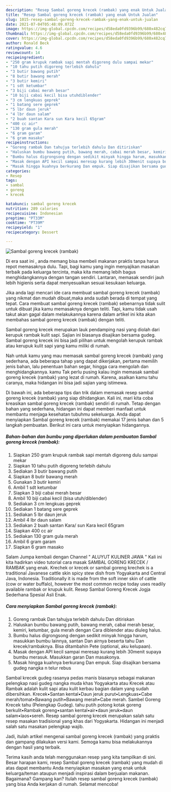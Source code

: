 ```yaml
---
description: "Resep Sambal goreng krecek (rambak) yang enak Untuk Jualan"
title: "Resep Sambal goreng krecek (rambak) yang enak Untuk Jualan"
slug: 1015-resep-sambal-goreng-krecek-rambak-yang-enak-untuk-jualan
date: 2021-07-04T05:48:09.072Z
image: https://img-global.cpcdn.com/recipes/d58eda0fd9396b99/680x482cq70/sambal-goreng-krecek-rambak-foto-resep-utama.jpg
thumbnail: https://img-global.cpcdn.com/recipes/d58eda0fd9396b99/680x482cq70/sambal-goreng-krecek-rambak-foto-resep-utama.jpg
cover: https://img-global.cpcdn.com/recipes/d58eda0fd9396b99/680x482cq70/sambal-goreng-krecek-rambak-foto-resep-utama.jpg
author: Ronald Beck
ratingvalue: 4.6
reviewcount: 14
recipeingredient:
- "250 gram krupuk rambak sapi mentah digoreng dulu sampai mekar"
- "10 tahu putih digoreng terlebih dahulu"
- "3 butir bawang putih"
- "8 butir bawang merah"
- "3 butir kemiri"
- "1 sdt ketumbar"
- "3 biji cabai merah besar"
- "10 biji cabai kecil bisa utuhdiblender"
- "3 cm lengkuas geprek"
- "1 batang sere geprek"
- "5 lbr daun jeruk"
- "4 lbr daun salam"
- "2 buah santan Kara sun Kara kecil 65gram"
- "400 cc air"
- "130 gram gula merah"
- "6 gram garam"
- "6 gram masako"
recipeinstructions:
- "Goreng rambak Dan tahujya terlebih dahulu Dan ditiriskan"
- "Haluskan bumbu bawang putih, bawang merah, cabai merah besar, kemiri, ketumbar, gula merah dengan Cara diblender atau diuleg halus."
- "Bumbu halus digrongsong dengan sedikit minyak hingga harum, masukkan bumbu lainnya, santan Dan airnya beserta tahu Dan krecek/rambaknya. Bisa ditambahin Pete (optional, aku kelupaan)."
- "Masak dengan API kecil sampai meresap kurang lebih 30menit supaya bumbu merasuk. Masukkan garan Dan masakonya."
- "Masak hingga kuahnya berkurang Dan empuk. Siap disajikan bersama gudeg nangka n telur rebus"
categories:
- Resep
tags:
- sambal
- goreng
- krecek

katakunci: sambal goreng krecek 
nutrition: 289 calories
recipecuisine: Indonesian
preptime: "PT33M"
cooktime: "PT39M"
recipeyield: "1"
recipecategory: Dessert

---
```



![Sambal goreng krecek (rambak)](https://img-global.cpcdn.com/recipes/d58eda0fd9396b99/680x482cq70/sambal-goreng-krecek-rambak-foto-resep-utama.jpg)

Di era  saat ini , anda memang bisa membeli makanan praktis tanpa harus repot memasaknya dulu. Tapi, bagi kamu yang ingin menyajikan masakan terbaik pada keluarga tercinta, maka kita memang lebih bagus menghidangkannya dengan tangan sendiri. Lantaran, memasak sendiri jauh lebih higienis serta dapat menyesuaikan sesuai kesukaan keluarga.

Jika anda lagi mencari ide cara membuat sambal goreng krecek (rambak) yang nikmat dan mudah dibuat,maka anda sudah berada di tempat yang tepat. Cara membuat sambal goreng krecek (rambak)  sebenarnya tidak sulit untuk dibuat jika kamu memasaknya dengan teliti. Tapi, kamu tidak usah takut akan gagal dalam melakukannya 
karena dalam artikel ini kita akan membahas sambal goreng krecek (rambak) dengan teliti.  

Sambal goreng krecek merupakan lauk pendamping nasi yang diolah dari kerupuk rambak kulit sapi. Sajian ini biasanya disajikan bersama gudeg. Sambal goreng krecek ini bisa jadi pilihan untuk mengolah kerupuk rambak atau kerupuk kulit sapi yang kamu miliki di rumah.

Nah untuk kamu yang mau memasak sambal goreng krecek (rambak) yang sederhana, ada beberapa tahap yang dapat dikerjakan, pertama memilih jenis bahan, lalu penentuan bahan segar, hingga cara mengolah dan menghidangkannya. kamu Tak perlu pusing kalau ingin memasak sambal goreng krecek (rambak) yang lezat di rumah. Karena, asalkan kamu  tahu caranya, maka hidangan ini bisa jadi sajian yang istimewa.

Di bawah ini, ada beberapa tips dan trik dalam memasak resep sambal goreng krecek (rambak) yang siap dihidangkan. Kali ini, mari kita coba kreasikan sambal goreng krecek (rambak) sendiri di rumah. Tetap dengan bahan yang sederhana, hidangan ini dapat memberi manfaat untuk membantu menjaga kesehatan tubuhmu sekeluarga. Anda dapat menyiapkan Sambal goreng krecek (rambak) memakai 17 jenis bahan dan 5 langkah pembuatan. Berikut ini cara untuk menyiapkan hidangannya.

<!--inarticleads1-->

##### Bahan-bahan dan bumbu yang diperlukan dalam pembuatan Sambal goreng krecek (rambak):

1. Siapkan 250 gram krupuk rambak sapi mentah digoreng dulu sampai mekar
1. Siapkan 10 tahu putih digoreng terlebih dahulu
1. Sediakan 3 butir bawang putih
1. Siapkan 8 butir bawang merah
1. Gunakan 3 butir kemiri
1. Ambil 1 sdt ketumbar
1. Siapkan 3 biji cabai merah besar
1. Ambil 10 biji cabai kecil (bisa utuh/diblender)
1. Sediakan 3 cm lengkuas geprek
1. Sediakan 1 batang sere geprek
1. Sediakan 5 lbr daun jeruk
1. Ambil 4 lbr daun salam
1. Sediakan 2 buah santan Kara/ sun Kara kecil 65gram
1. Siapkan 400 cc air
1. Sediakan 130 gram gula merah
1. Ambil 6 gram garam
1. Siapkan 6 gram masako


Salam Jumpa kembali dengan Channel &#34; ALUYUT KULINER JAWA &#34; Kali ini kita hadirkan video tutorial cara masak SAMBAL GORENG KRECEK / RAMBAK yang enak. Krechek or krecek or sambal goreng krechek is a traditional Javanese cattle skin spicy stew dish from Yogyakarta and Central Java, Indonesia. Traditionally it is made from the soft inner skin of cattle (cow or water buffalo), however the most common recipe today uses readily available rambak or krupuk kulit. Resep Sambal Goreng Krecek Jogja Sederhana Spesial Asli Enak. 

<!--inarticleads2-->

##### Cara menyiapkan Sambal goreng krecek (rambak):

1. Goreng rambak Dan tahujya terlebih dahulu Dan ditiriskan
1. Haluskan bumbu bawang putih, bawang merah, cabai merah besar, kemiri, ketumbar, gula merah dengan Cara diblender atau diuleg halus.
1. Bumbu halus digrongsong dengan sedikit minyak hingga harum, masukkan bumbu lainnya, santan Dan airnya beserta tahu Dan krecek/rambaknya. Bisa ditambahin Pete (optional, aku kelupaan).
1. Masak dengan API kecil sampai meresap kurang lebih 30menit supaya bumbu merasuk. Masukkan garan Dan masakonya.
1. Masak hingga kuahnya berkurang Dan empuk. Siap disajikan bersama gudeg nangka n telur rebus


Sambal krecek gudeg rasanya pedas manis biasanya sebagai makanan pelengkap nasi gudeg nangka muda khas Yogyakarta atau Krecek atau Rambak adalah kulit sapi atau kulit kerbau bagian dalam yang sudah dibersihkan. Krecek•Santan kental•Daun jeruk purut•Lengkuas•Cabe merah/tomat•Bawang putih•Bawang merah•Cabe merah. Sambel Goreng Krecek tahu (Pelengkap Gudeg). tahu putih potong kotak goreng berkulit•Rambak goreng•santan kental•air•daun jeruk•daun salam•laos•sereh. Resep sambal goreng krecek merupakan salah satu resep masakan tradisional yang khas dari Yogyakarta. Hidangan ini menjadi salah satu masakan pelengkap wajib. 

Jadi, itulah artikel mengenai  sambal goreng krecek (rambak)  yang praktis dan gampang dilakukan versi kami. Semoga kamu bisa melakukannya dengan hasil yang terbaik. 

Terima kasih anda telah menggunakan resep yang kita tampilkan di sini. Besar harapan kami, resep  Sambal goreng krecek (rambak) yang mudah di atas dapat membantu Anda menyiapkan masakan yang enak untuk keluarga/teman ataupun menjadi inspirasi dalam berjualan makanan. Bagaimana? Gampang kan? Itulah resep sambal goreng krecek (rambak) yang bisa Anda kerjakan di rumah. Selamat mencoba!

